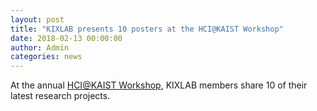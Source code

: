 ```yaml
---
layout: post
title: "KIXLAB presents 10 posters at the HCI@KAIST Workshop"
date: 2018-02-13 00:00:00
author: Admin
categories: news
---
```


At the annual [HCI@KAIST Workshop](https://sites.google.com/site/hcikaist/workshop), KIXLAB members share 10 of their latest research projects.